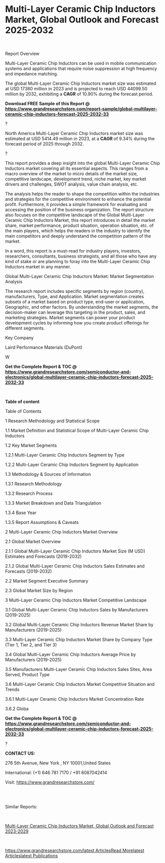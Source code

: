 <h1>Multi-Layer Ceramic Chip Inductors Market, Global Outlook and Forecast 2025-2032</h1><br/><p>Report Overview</p>
 
 
 
 <p>Multi-Layer Ceramic Chip Inductors can be used in mobile communication systems and applications that require noise suppression at high frequency and impedance matching.</p>
 
 
 
 <p>The global Multi-Layer Ceramic Chip Inductors market size was estimated at USD 17380 million in 2023 and is projected to reach USD 44099.50 million by 2032, exhibiting a <strong>CAGR</strong> of 10.90% during the forecast period.</p>
 
 
 
 <div><b>Download FREE Sample of this Report @ <a href="https://www.grandresearchstore.com/report-sample/global-multilayer-ceramic-chip-inductors-forecast-2025-2032-33">https://www.grandresearchstore.com/report-sample/global-multilayer-ceramic-chip-inductors-forecast-2025-2032-33</a></b></div>
 
 
 
 <p>? </p>
 
 
 
 <p>North America Multi-Layer Ceramic Chip Inductors market size was estimated at USD 5414.49 million in 2023, at a <strong>CAGR</strong> of 9.34% during the forecast period of 2025 through 2032.</p>
 
 
 
 <p>? </p>
 
 
 
 <p>This report provides a deep insight into the global Multi-Layer Ceramic Chip Inductors market covering all its essential aspects. This ranges from a macro overview of the market to micro details of the market size, competitive landscape, development trend, niche market, key market drivers and challenges, SWOT analysis, value chain analysis, etc.</p>
 
 
 
 <p>The analysis helps the reader to shape the competition within the industries and strategies for the competitive environment to enhance the potential profit. Furthermore, it provides a simple framework for evaluating and accessing the position of the business organization. The report structure also focuses on the competitive landscape of the Global Multi-Layer Ceramic Chip Inductors Market, this report introduces in detail the market share, market performance, product situation, operation situation, etc. of the main players, which helps the readers in the industry to identify the main competitors and deeply understand the competition pattern of the market.</p>
 
 
 
 <p>In a word, this report is a must-read for industry players, investors, researchers, consultants, business strategists, and all those who have any kind of stake or are planning to foray into the Multi-Layer Ceramic Chip Inductors market in any manner.</p>
 
 
 
 <p>Global Multi-Layer Ceramic Chip Inductors Market: Market Segmentation Analysis</p>
 
 
 
 <p>The research report includes specific segments by region (country), manufacturers, Type, and Application. Market segmentation creates subsets of a market based on product type, end-user or application, Geographic, and other factors. By understanding the market segments, the decision-maker can leverage this targeting in the product, sales, and marketing strategies. Market segments can power your product development cycles by informing how you create product offerings for different segments.</p>
 
 
 
 <p>Key Company</p>
 
 
 
 <p>Laird Performance Materials (DuPont)</p>
 
 
 
 <p>W</p>
 
 
 
 <div><b>Get the Complete Report & TOC @ <a href="https://www.grandresearchstore.com/semiconductor-and-electronics/global-multilayer-ceramic-chip-inductors-forecast-2025-2032-33">https://www.grandresearchstore.com/semiconductor-and-electronics/global-multilayer-ceramic-chip-inductors-forecast-2025-2032-33</a></b></div>
 
 
 
 <p><br />
 
 <b>Table of content</b></p>
 
 
 
 <p>Table of Contents<br />
 
 1 Research Methodology and Statistical Scope<br />
 
 1.1 Market Definition and Statistical Scope of Multi-Layer Ceramic Chip Inductors<br />
 
 1.2 Key Market Segments<br />
 
 1.2.1 Multi-Layer Ceramic Chip Inductors Segment by Type<br />
 
 1.2.2 Multi-Layer Ceramic Chip Inductors Segment by Application<br />
 
 1.3 Methodology & Sources of Information<br />
 
 1.3.1 Research Methodology<br />
 
 1.3.2 Research Process<br />
 
 1.3.3 Market Breakdown and Data Triangulation<br />
 
 1.3.4 Base Year<br />
 
 1.3.5 Report Assumptions & Caveats<br />
 
 2 Multi-Layer Ceramic Chip Inductors Market Overview<br />
 
 2.1 Global Market Overview<br />
 
 2.1.1 Global Multi-Layer Ceramic Chip Inductors Market Size (M USD) Estimates and Forecasts (2019-2032)<br />
 
 2.1.2 Global Multi-Layer Ceramic Chip Inductors Sales Estimates and Forecasts (2019-2032)<br />
 
 2.2 Market Segment Executive Summary<br />
 
 2.3 Global Market Size by Region<br />
 
 3 Multi-Layer Ceramic Chip Inductors Market Competitive Landscape<br />
 
 3.1 Global Multi-Layer Ceramic Chip Inductors Sales by Manufacturers (2019-2025)<br />
 
 3.2 Global Multi-Layer Ceramic Chip Inductors Revenue Market Share by Manufacturers (2019-2025)<br />
 
 3.3 Multi-Layer Ceramic Chip Inductors Market Share by Company Type (Tier 1, Tier 2, and Tier 3)<br />
 
 3.4 Global Multi-Layer Ceramic Chip Inductors Average Price by Manufacturers (2019-2025)<br />
 
 3.5 Manufacturers Multi-Layer Ceramic Chip Inductors Sales Sites, Area Served, Product Type<br />
 
 3.6 Multi-Layer Ceramic Chip Inductors Market Competitive Situation and Trends<br />
 
 3.6.1 Multi-Layer Ceramic Chip Inductors Market Concentration Rate<br />
 
 3.6.2 Globa</p>
 
 
 
 <div><b>Get the Complete Report & TOC @ <a href="https://www.grandresearchstore.com/semiconductor-and-electronics/global-multilayer-ceramic-chip-inductors-forecast-2025-2032-33">https://www.grandresearchstore.com/semiconductor-and-electronics/global-multilayer-ceramic-chip-inductors-forecast-2025-2032-33</a></b></div>
 
 
 
 <p>? </p>
 
 
 
 <p><b>CONTACT US:</b><br />
 
 276 5th Avenue, New York , NY 10001,United States<br />
 
 International: (+1) 646 781 7170 / +91 8087042414<br />
 
 Visit: <a href="https://www.grandresearchstore.com/">https://www.grandresearchstore.com/</a><br />
 
 <br />
 
 <br />
 
 Similar Reports:<br />
 
 <br />
 
 <a href="https://www.grandresearchstore.com/semiconductor-and-electronics/global-multilayer-ceramic-chip-inductors-forecast-2023-2029-301">Multi-Layer Ceramic Chip Inductors Market, Global Outlook and Forecast 2023-2029</a><br />
 
 <br />
 
 <a href="https://gyeongbokgung.com">https://www.grandresearchstore.com/</a><a href="https://hallyeomaritime.com">latest Articles</a><a href="https://jingwansa.com">Read More</a><a href="https://nguoiviet.jp/">latest Articles</a><a href="https://www.intelmarketresearch.com/">latest Publications</a></p>